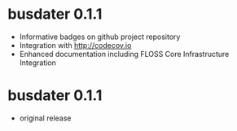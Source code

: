 # busdater 0.1.1

* Informative badges on github project repository
* Integration with http://codecov.io
* Enhanced documentation including FLOSS Core Infrastructure Integration

# busdater 0.1.1

* original release

